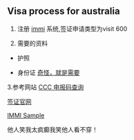 ## Visa process for australia 

1. 注册 [immi](https://online.immi.gov.au/lusc/login) 系统,签证申请类型为visit 600

2. 需要的资料
  * 护照
  
  * 身份证 [奇怪，就是需要](https://www.homeaffairs.gov.au/help-text/eplus/Pages/elp-h1810.aspx#China) 
  
  
3.参考网站
  [CCC 电报码查询](https://apps.chasedream.com/chinese-commercial-code/)
  
  [签证官网](http://www.vfsglobal.cn/Australia/China/visitor_visa.html)
  
  [IMMI Sample](http://www.mafengwo.cn/i/8215430.html)


他人笑我太疯癫我笑他人看不穿！
